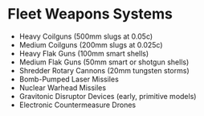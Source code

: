 # Fleet Weapons Systems

- Heavy Coilguns (500mm slugs at 0.05c)
- Medium Coilguns (200mm slugs at 0.025c)
- Heavy Flak Guns (100mm smart shells)
- Medium Flak Guns (50mm smart or shotgun shells)
- Shredder Rotary Cannons (20mm tungsten storms)
- Bomb-Pumped Laser Missiles
- Nuclear Warhead Missiles
- Gravitonic Disruptor Devices (early, primitive models)
- Electronic Countermeasure Drones
